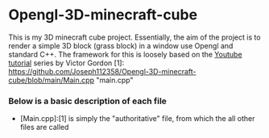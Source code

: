 # Opengl-3D-minecraft-cube
This is my 3D minecraft cube project. Essentially, the aim of the project is to render a simple 3D block (grass block) in a window use Opengl and standard C++. The framework for this is loosely based on the [Youtube tutorial](https://www.youtube.com/playlist?list=PLPaoO-vpZnumdcb4tZc4x5Q-v7CkrQ6M-) series by Victor Gordon 
[1]: <https://github.com/Joseph112358/Opengl-3D-minecraft-cube/blob/main/Main.cpp> "main.cpp"
<h3> Below is a basic description of each file </h3>
<ul>
  <li> [Main.cpp]:[1] is simply the "authoritative" file, from which the all other files are called</li>
  
</ul>
  
  
